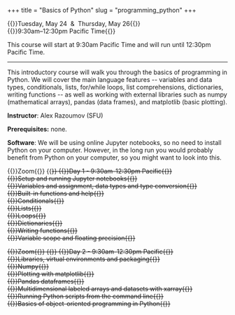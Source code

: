 +++
title = "Basics of Python"
slug = "programming_python"
+++

{{<cor>}}Tuesday, May 24 &nbsp;&&nbsp; Thursday, May 26{{</cor>}}\
{{<cgr>}}9:30am–12:30pm Pacific Time{{</cgr>}}

This course will start at 9:30am Pacific Time and will run until 12:30pm Pacific Time.

<!-- Course materials will be added here shortly before the start of the course. -->

---

This introductory course will walk you through the basics of programming in Python. We will cover the main language
features -- variables and data types, conditionals, lists, for/while loops, list comprehensions, dictionaries, writing
functions -- as well as working with external libraries such as numpy (mathematical arrays), pandas (data frames), and
matplotlib (basic plotting).

**Instructor**: Alex Razoumov (SFU)

**Prerequisites:** none.

**Software**: We will be using online Jupyter notebooks, so no need to install Python on your computer. However, in the
  long run you would probably benefit from Python on your computer, so you might want to look into this.

<!-- ~/training/softwareCarpentry/python04.md -->

{{<cor>}}Zoom{{</cor>}} {{<s>}} {{<cgr>}}Day 1 - 9:30am-12:30pm Pacific{{</cgr>}} \
{{<nolinktitle>}}Setup and running Jupyter notebooks{{</nolinktitle>}} \
{{<nolinktitle>}}Variables and assignment, data types and type conversion{{</nolinktitle>}} \
{{<nolinktitle>}}Built-in functions and help{{</nolinktitle>}} \
{{<nolinktitle>}}Conditionals{{</nolinktitle>}} \
{{<nolinktitle>}}Lists{{</nolinktitle>}} \
{{<nolinktitle>}}Loops{{</nolinktitle>}} \
{{<nolinktitle>}}Dictionaries{{</nolinktitle>}} \
{{<nolinktitle>}}Writing functions{{</nolinktitle>}} \
{{<nolinktitle>}}Variable scope and floating precision{{</nolinktitle>}}

<!-- {{<cor>}}Zoom{{</cor>}} {{<s>}} {{<cgr>}}Day 1 - 9:30am-12:30pm Pacific{{</cgr>}} \ -->
<!-- {{<linktitle url="../python/python-01-setup" text="Setup and running Jupyter notebooks">}} \ -->
<!-- {{<linktitle url="../python/python-02-variables" text="Variables and data types">}} \ -->
<!-- {{<linktitle url="../python/python-03-builtin" text="Built-in functions and help">}} \ -->
<!-- {{<linktitle url="../python/python-04-conditionals" text="Conditionals">}} \ -->
<!-- {{<linktitle url="../python/python-05-lists" text="Lists">}} \ -->
<!-- {{<linktitle url="../python/python-06-loops" text="Loops">}} \ -->
<!-- {{<linktitle url="../python/python-07-dictionaries" text="Dictionaries">}} \ -->
<!-- {{<linktitle url="../python/python-08-functions" text="Writing functions">}} \ -->
<!-- {{<linktitle url="../python/python-09-scope" text="Variable scope and floating precision">}} -->

{{<cor>}}Zoom{{</cor>}} {{<s>}} {{<cgr>}}Day 2 - 9:30am-12:30pm Pacific{{</cgr>}} \
{{<nolinktitle>}}Libraries, virtual environments and packaging{{</nolinktitle>}} \
{{<nolinktitle>}}Numpy{{</nolinktitle>}} \
{{<nolinktitle>}}Plotting with matplotlib{{</nolinktitle>}} \
{{<nolinktitle>}}Pandas dataframes{{</nolinktitle>}} \
{{<nolinktitle>}}Multidimensional labeled arrays and datasets with xarray{{</nolinktitle>}} \
{{<nolinktitle>}}Running Python scripts from the command line{{</nolinktitle>}} \
{{<nolinktitle>}}Basics of object-oriented programming in Python{{</nolinktitle>}}
<!-- {{<linktitle url="../python/python-10-libraries" text="Libraries, virtual environments and packaging">}} \ -->
<!-- {{<linktitle url="../python/python-11-numpy" text="Numpy">}} \ -->
<!-- {{<linktitle url="../python/python-12-matplotlib" text="Plotting with matplotlib">}} \ -->
<!-- {{<linktitle url="../python/python-13-pandas" text="Pandas dataframes">}} \ -->
<!-- {{<linktitle url="../python/python-14-xarray" text="Multidimensional labeled arrays and datasets with xarray">}} \ -->
<!-- {{<linktitle url="../python/python-16-scripts" text="Running Python scripts from the command line">}} (additional material) \ -->
<!-- {{<linktitle url="../python/python-17-objects" text="Basics of object-oriented programming in Python">}} (additional material) -->

<!-- {{<nolinktitle>}}Plotting with cartopy (additional material){{</nolinktitle>}} \ -->
<!-- {{<linktitle url="../python/python-15-cartopy" text="Plotting with cartopy">}} (additional material) \ -->
